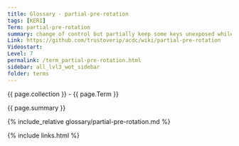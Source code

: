 ```yaml
---
title: Glossary - partial-pre-rotation
tags: [KERI]
Term: partial-pre-rotation
summary: change of control but partially keep some keys unexposed while exposing others as needed.
Link: https://github.com/trustoverip/acdc/wiki/partial-pre-rotation
Videostart: 
Level: 7
permalink: /term_partial-pre-rotation.html
sidebar: all_lvl3_wot_sidebar
folder: terms
---
```


{{ page.collection }} - {{ page.Term }}

   {{ page.summary }}

{% include_relative glossary/partial-pre-rotation.md %}

 {% include links.html %} 
